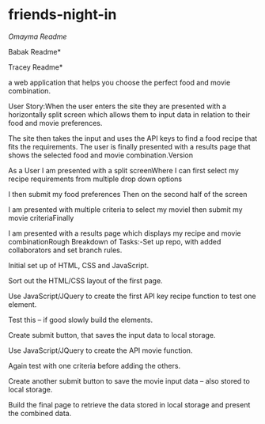 # friends-night-in

*Omayma Readme*



Babak Readme*



Tracey Readme*



a web application that helps you choose the perfect food and movie combination.

User Story:When the user enters the site they are presented with a horizontally split screen which allows them to input data in relation to their food and movie preferences. 

The site then takes the input and uses the API keys to find a food recipe that fits the requirements. The user is finally presented with a results page that shows the selected food and movie combination.Version 

As a User I am presented with a split screenWhere I can first select my recipe requirements from multiple drop down options

I then submit my food preferences Then on the second half of the screen 

I am presented with multiple criteria to select my movieI then submit my movie criteriaFinally 

I am presented with a results page which displays my recipe and movie combinationRough Breakdown of Tasks:-Set up repo, with added collaborators and set branch rules. 

Initial set up of HTML, CSS and JavaScript.

Sort out the HTML/CSS layout of the first page.

Use JavaScript/JQuery to create the first API key recipe function to test one element.

Test this – if good slowly build the elements. 

Create submit button, that saves the input data to local storage.

Use JavaScript/JQuery to create the API movie function.

Again test with one criteria before adding the others. 

Create another submit button to save the movie input data – also stored to local storage. 

Build the final page to retrieve the data stored in local storage and present the combined data. 
